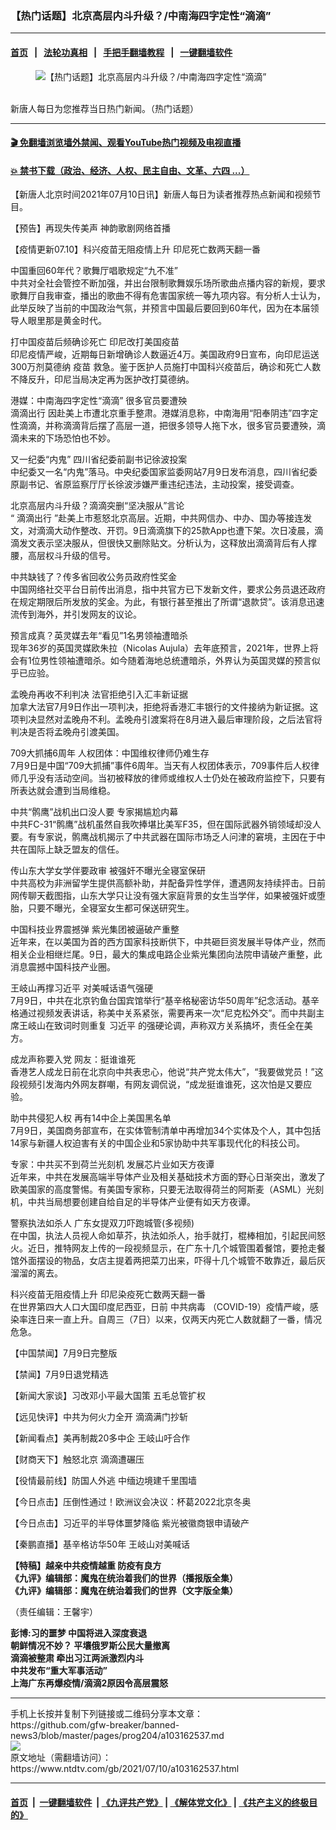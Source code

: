 ### 【热门话题】北京高层内斗升级？/中南海四字定性“滴滴”
------------------------

#### [首页](https://github.com/gfw-breaker/banned-news3/blob/master/README.md) &nbsp;&nbsp;|&nbsp;&nbsp; [法轮功真相](https://github.com/begood0513/basic/blob/master/README.md)  &nbsp;&nbsp;|&nbsp;&nbsp; [手把手翻墙教程](https://github.com/gfw-breaker/guides/wiki)  &nbsp;&nbsp;|&nbsp;&nbsp; [一键翻墙软件](https://github.com/gfw-breaker/nogfw/blob/master/README.md)  



<div><div class="featured_image">
 <figure>
  <img alt="【热门话题】北京高层内斗升级？/中南海四字定性“滴滴”" src="https://i.ntdtv.com/assets/uploads/2020/06/45-1-1-800x450.jpg"/>
 </figure><br/>
 <span class="caption">
  新唐人每日为您推荐当日热门新闻。（热门话题）
 </span>
</div>
</div><hr/>

#### [ 🎬  免翻墙浏览墙外禁闻、观看YouTube热门视频及电视直播](https://github.com/gfw-breaker/HelloWorld)

#### [ 💥  禁书下载（政治、经济、人权、民主自由、文革、六四 ...）](https://github.com/gfw-breaker/books/blob/master/README.md)

<div><div class="post_content" itemprop="articleBody">
 <p>
  【新唐人北京时间2021年07月10日讯】新唐人每日为读者推荐热点新闻和视频节目。
 </p>
 <p>
  <ok href="https://www.ntdtv.com/gb/2021/07/10/a103162269.html" rel="noopener" target="_blank">
   【预告】再现失传美声 神韵歌剧网络首播
  </ok>
 </p>
 <p>
  <ok href="https://www.ntdtv.com/gb/2021/06/25/a103150702.html" rel="noopener" target="_blank">
   【疫情更新07.10】科兴疫苗无阻疫情上升 印尼死亡数两天翻一番
  </ok>
 </p>
 <p>
  <ok href="https://www.ntdtv.com/gb/2021/07/10/a103162294.html" rel="noopener" target="_blank">
   中国重回60年代？歌舞厅唱歌规定“九不准”
  </ok>
  <br/>
  中共对全社会管控不断加强，并出台限制歌舞娱乐场所歌曲点播内容的新规，要求歌舞厅自我审查，播出的歌曲不得有危害国家统一等九项内容。有分析人士认为，此举反映了当前的中国政治气氛，并预言中国最后要回到60年代，因为在本届领导人眼里那是黄金时代。
 </p>
 <p>
  <ok href="https://www.ntdtv.com/gb/2021/07/10/a103162543.html" rel="noopener" target="_blank">
   打中国疫苗后频确诊死亡 印尼改打美国疫苗
  </ok>
  <br/>
  印尼疫情严峻，近期每日新增确诊人数逼近4万。美国政府9日宣布，向印尼运送300万剂莫德纳
  <ok href="https://www.ntdtv.com/gb/疫苗.htm">
   疫苗
  </ok>
  救急。鉴于医护人员施打中国科兴疫苗后，确诊和死亡人数不降反升，印尼当局决定再为医护改打莫德纳。
 </p>
 <p>
  <ok href="https://www.ntdtv.com/gb/2021/07/10/a103162486.html" rel="noopener" target="_blank">
   港媒：中南海四字定性“滴滴” 很多官员要遭殃
  </ok>
  <br/>
  <ok href="https://www.ntdtv.com/gb/滴滴出行.htm">
   滴滴出行
  </ok>
  因赴美上市遭北京重手整肃。港媒消息称，中南海用“阳奉阴违”四字定性滴滴，并称滴滴背后摆了高层一道，把很多领导人拖下水，很多官员要遭殃，滴滴未来的下场恐怕也不妙。
 </p>
 <p>
  <ok href="https://www.ntdtv.com/gb/2021/07/10/a103162524.html" rel="noopener" target="_blank">
   又一纪委“内鬼” 四川省纪委前副书记徐波投案
  </ok>
  <br/>
  中纪委又一名“内鬼”落马。中央纪委国家监委网站7月9日发布消息，四川省纪委原副书记、省原监察厅厅长徐波涉嫌严重违纪违法，主动投案，接受调查。
 </p>
 <p>
  <ok href="https://www.ntdtv.com/gb/2021/07/10/a103162477.html" rel="noopener" target="_blank">
   北京高层内斗升级？滴滴突删“坚决服从”言论
  </ok>
  <br/>
  “
  <ok href="https://www.ntdtv.com/gb/滴滴出行.htm">
   滴滴出行
  </ok>
  ”赴美上市惹怒北京高层。近期，中共网信办、中办、国办等接连发文，对滴滴大动作整改、开罚。9日滴滴旗下的25款App也遭下架。次日凌晨，滴滴发文表示坚决服从，但很快又删除贴文。分析认为，这释放出滴滴背后有人撑腰，高层权斗升级的信号。
 </p>
 <p>
  <ok href="https://www.ntdtv.com/gb/2021/07/09/a103162171.html" rel="noopener" target="_blank">
   中共缺钱了？传多省回收公务员政府性奖金
  </ok>
  <br/>
  中国网络社交平台日前传出消息，指中共官方已下发新文件，要求公务员退还政府在规定期限后所发放的奖金。为此，有银行甚至推出了所谓“退款贷”。该消息迅速流传到海外，并引发网友的议论。
 </p>
 <p>
  <ok href="https://www.ntdtv.com/gb/2021/07/10/a103162521.html" rel="noopener" target="_blank">
   预言成真？英灵媒去年“看见”1名男领袖遭暗杀
  </ok>
  <br/>
  现年36岁的英国灵媒欧朱拉（Nicolas Aujula）去年底预言，2021年，世界上将会有1位男性领袖遭暗杀。如今随着海地总统遭暗杀，外界认为英国灵媒的预言似乎已应验。
 </p>
 <p>
  <ok href="https://www.ntdtv.com/gb/2021/07/10/a103162480.html" rel="noopener" target="_blank">
   孟晚舟再收不利判决 法官拒绝引入汇丰新证据
  </ok>
  <br/>
  加拿大法官7月9日作出一项判决，拒绝将香港汇丰银行的文件接纳为新证据。这项判决显然对孟晚舟不利。孟晚舟引渡案将在8月进入最后审理阶段，之后法官将判决是否将孟晚舟引渡美国。
 </p>
 <p>
  <ok href="https://www.ntdtv.com/gb/2021/07/10/a103162501.html" rel="noopener" target="_blank">
   709大抓捕6周年 人权团体：中国维权律师仍难生存
  </ok>
  <br/>
  7月9日是中国“709大抓捕”事件6周年。当天有人权团体表示，709事件后人权律师几乎没有活动空间。当初被释放的律师或维权人士仍处在被政府监控下，只要有所表达就会遭到当局维稳。
 </p>
 <p>
  <ok href="https://www.ntdtv.com/gb/2021/07/10/a103162451.html" rel="noopener" target="_blank">
   中共“鹘鹰”战机出口没人要 专家揭尴尬内幕
  </ok>
  <br/>
  中共FC-31“鹘鹰”战机虽然自我吹捧堪比美军F35，但在国际武器外销领域却没人要。有专家说，鹘鹰战机揭示了中共武器在国际市场乏人问津的窘境，主因在于中共在国际上缺乏盟友的信任。
 </p>
 <p>
  <ok href="https://www.ntdtv.com/gb/2021/07/09/a103162059.html" rel="noopener" target="_blank">
   传山东大学女学伴要政审 被强奸不曝光全寝室保研
  </ok>
  <br/>
  中共高校为非洲留学生提供高额补助，并配备异性学伴，遭遇网友持续抨击。日前网传聊天截图指，山东大学只让没有强大家庭背景的女生当学伴，如果被强奸或堕胎，只要不曝光，全寝室女生都可保送研究生。
 </p>
 <p>
  <ok href="https://www.ntdtv.com/gb/2021/07/10/a103162362.html" rel="noopener" target="_blank">
   中国科技业界震撼弹 紫光集团被逼破产重整
  </ok>
  <br/>
  近年来，在以美国为首的西方国家科技断供下，中共砸巨资发展半导体产业，然而相关企业相继烂尾。9日，最大的集成电路企业紫光集团向法院申请破产重整，此消息震撼中国科技产业圈。
 </p>
 <p>
  <ok href="https://www.ntdtv.com/gb/2021/07/10/a103162336.html" rel="noopener" target="_blank">
   王岐山再撑习近平 对美喊话语气强硬
  </ok>
  <br/>
  7月9日，中共在北京钓鱼台国宾馆举行“基辛格秘密访华50周年”纪念活动。基辛格通过视频发表讲话，称美中关系紧张，需要再来一次“尼克松外交”。而中共副主席王岐山在致词时则重复
  <ok href="https://www.ntdtv.com/gb/习近平.htm">
   习近平
  </ok>
  的强硬论调，声称双方关系搞坏，责任全在美方。
 </p>
 <p>
  <ok href="https://www.ntdtv.com/gb/2021/07/10/a103162409.html" rel="noopener" target="_blank">
   成龙声称要入党 网友：挺谁谁死
  </ok>
  <br/>
  香港艺人成龙日前在北京向中共表忠心，他说“共产党太伟大”，“我要做党员！”这段视频引发海内外网友群嘲，有网友调侃说，“成龙挺谁谁死，这次怕是又要应验。
 </p>
 <p>
  <ok href="https://www.ntdtv.com/gb/2021/07/09/a103162133.html" rel="noopener" target="_blank">
   助中共侵犯人权 再有14中企上美国黑名单
  </ok>
  <br/>
  7月9日，美国商务部宣布，在实体管制清单中再增加34个实体及个人，其中包括14家与新疆人权迫害有关的中国企业和5家协助中共军事现代化的科技公司。
 </p>
 <p>
  <ok href="https://www.ntdtv.com/gb/2021/07/09/a103161940.html" rel="noopener" target="_blank">
   专家：中共买不到荷兰光刻机 发展芯片业如天方夜谭
  </ok>
  <br/>
  近年来，中共在发展高端半导体产业及相关基础技术方面的野心日渐突出，激发了欧美国家的高度警惕。有美国专家称，只要无法取得荷兰的阿斯麦（ASML）光刻机，中共当局想要创建自给自足的半导体产业便有如天方夜谭。
 </p>
 <p>
  <ok href="https://www.ntdtv.com/gb/2021/07/10/a103162396.html" rel="noopener" target="_blank">
   警察执法如杀人 广东女提双刀吓跑城管(多视频)
  </ok>
  <br/>
  在中国，执法人员视人命如草芥，执法如杀人，抬手就打，棍棒相加，引起民间怒火。近日，推特网友上传的一段视频显示，在广东十几个城管围着餐馆，要抢走餐馆外面摆设的物品，女店主提着两把菜刀出来，吓得十几个城管不敢靠近，最后灰溜溜的离去。
 </p>
 <p>
  <ok href="https://www.ntdtv.com/gb/2021/07/09/a103161805.html" rel="noopener" target="_blank">
   科兴疫苗无阻疫情上升 印尼染疫死亡数两天翻一番
  </ok>
  <br/>
  在世界第四大人口大国印度尼西亚，日前
  <ok href="https://www.ntdtv.com/gb/中共病毒.htm">
   中共病毒
  </ok>
  （COVID-19）疫情严峻，感染率连日来一直上升。自周三（7日）以来，仅两天内死亡人数就翻了一番，情况危急。
 </p>
 <p>
  <ok href="https://www.ntdtv.com/gb/2021/07/09/a103161944.html" rel="noopener" target="_blank">
   【中国禁闻】7月9日完整版
  </ok>
 </p>
 <p>
  <ok href="https://www.ntdtv.com/gb/2021/07/09/a103161876.html" rel="noopener" target="_blank">
   【禁闻】7月9日退党精选
  </ok>
 </p>
 <p>
  <ok href="https://www.ntdtv.com/gb/2021/07/09/a103161798.html" rel="noopener" target="_blank">
   【新闻大家谈】习改邓小平最大国策 五毛总管扩权
  </ok>
 </p>
 <p>
  <ok href="https://www.ntdtv.com/gb/2021/07/10/a103162278.html" rel="noopener" target="_blank">
   【远见快评】中共为何火力全开 滴滴满门抄斩
  </ok>
 </p>
 <p>
  <ok href="https://www.ntdtv.com/gb/2021/07/10/a103162286.html" rel="noopener" target="_blank">
   【新闻看点】美再制裁20多中企 王岐山吁合作
  </ok>
 </p>
 <p>
  <ok href="https://www.ntdtv.com/gb/2021/07/10/a103162273.html" rel="noopener" target="_blank">
   【财商天下】触怒北京 滴滴遭碾压
  </ok>
 </p>
 <p>
  <ok href="https://www.ntdtv.com/gb/2021/07/10/a103162246.html" rel="noopener" target="_blank">
   【役情最前线】防国人外逃 中缅边境建千里围墙
  </ok>
 </p>
 <p>
  <ok href="https://www.ntdtv.com/gb/2021/07/09/a103161935.html" rel="noopener" target="_blank">
   【今日点击】压倒性通过！欧洲议会决议：杯葛2022北京冬奥
  </ok>
 </p>
 <p>
  <ok href="https://www.ntdtv.com/gb/2021/07/09/a103161976.html" rel="noopener" target="_blank">
   【今日点击】习近平的半导体噩梦降临 紫光被徽商银申请破产
  </ok>
 </p>
 <p>
  <ok href="https://www.ntdtv.com/gb/2021/07/09/a103162124.html" rel="noopener" target="_blank">
   【秦鹏直播】基辛格访华50年 王岐山对美喊话
  </ok>
 </p>
 <p>
  <strong>
   <ok href="https://www.ntdtv.com/gb/2020/04/23/a102829962.html" rel="noopener" target="_blank">
    【特稿】越亲中共疫情越重 防疫有良方
   </ok>
  </strong>
  <br/>
  <strong>
   <ok href="https://www.ntdtv.com/gb/2019/02/15/a102512426.html" rel="noopener" target="_blank">
    《九评》编辑部：魔鬼在统治着我们的世界（播报版全集）
   </ok>
  </strong>
  <br/>
  <strong>
   <ok href=" https://www.ntdtv.com/gb/2018/06/08/a1378888.html" rel="noopener" target="_blank">
    《九评》编辑部：魔鬼在统治着我们的世界（文字版全集）
   </ok>
  </strong>
 </p>
 <p>
  （责任编辑：王馨宇）
 </p>
 <p>
  <strong>
   <ok href="https://www.ntdtv.com/gb/2021/07/09/a103161665.html" rel="noopener" target="_blank">
    彭博:习的噩梦 中国将进入深度衰退
   </ok>
  </strong>
  <br/>
  <strong>
   <ok href="https://www.ntdtv.com/gb/2021/07/08/a103160885.html" rel="noopener" target="_blank">
    朝鲜情况不妙？ 平壤俄罗斯公民大量撤离
   </ok>
  </strong>
  <br/>
  <strong>
   <ok href="https://www.ntdtv.com/gb/2021/07/07/a103159977.html" rel="noopener" target="_blank">
    滴滴被整肃 牵出习江两派激烈内斗
   </ok>
  </strong>
  <br/>
  <strong>
   <ok href="https://www.ntdtv.com/gb/2021/07/06/a103159142.html" rel="noopener" target="_blank">
    中共发布“重大军事活动”
   </ok>
  </strong>
  <br/>
  <strong>
   <ok href="https://www.ntdtv.com/gb/2021/07/05/a103158326.html" rel="noopener" target="_blank">
    上海广东再爆疫情/滴滴2原因令高层震怒
   </ok>
  </strong>
 </p>
 <div class="single_ad">
 </div>
</div>
</div>
<hr/>
手机上长按并复制下列链接或二维码分享本文章：<br/>
https://github.com/gfw-breaker/banned-news3/blob/master/pages/prog204/a103162537.md <br/>
<a href='https://github.com/gfw-breaker/banned-news3/blob/master/pages/prog204/a103162537.md'><img src='https://github.com/gfw-breaker/banned-news3/blob/master/pages/prog204/a103162537.md.png'/></a> <br/>
原文地址（需翻墙访问）：https://www.ntdtv.com/gb/2021/07/10/a103162537.html


------------------------
#### [首页](https://github.com/gfw-breaker/banned-news3/blob/master/README.md) &nbsp;|&nbsp; [一键翻墙软件](https://github.com/gfw-breaker/nogfw/blob/master/README.md) &nbsp;| [《九评共产党》](https://github.com/gfw-breaker/9ping.md/blob/master/README.md#九评之一评共产党是什么) | [《解体党文化》](https://github.com/gfw-breaker/jtdwh.md/blob/master/README.md) | [《共产主义的终极目的》](https://github.com/gfw-breaker/gczydzjmd.md/blob/master/README.md)


<img src='http://gfw-breaker.win/banned-news3/pages/prog204/a103162537.md' width='0px' height='0px'/>